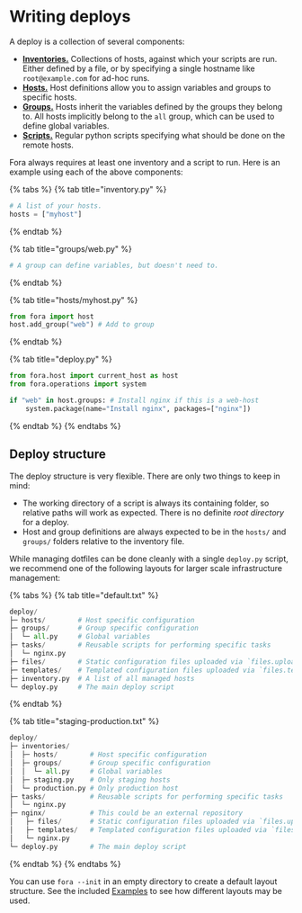 # Writing deploys

A deploy is a collection of several components:

* [**Inventories.**](TODO/) Collections of hosts, against which your scripts are run. Either defined by a file, or by specifying a single hostname like `root@example.com` for ad-hoc runs.
* [**Hosts.**](TODO/) Host definitions allow you to assign variables and groups to specific hosts.
* [**Groups.**](TODO/) Hosts inherit the variables defined by the groups they belong to. All hosts implicitly belong to the `all` group, which can be used to define global variables.
* [**Scripts.**](TODO/) Regular python scripts specifying what should be done on the remote hosts.

Fora always requires at least one inventory and a script to run. Here is an example using each of the above components:

{% tabs %}
{% tab title="inventory.py" %}
```python
# A list of your hosts.
hosts = ["myhost"]
```
{% endtab %}

{% tab title="groups/web.py" %}
```python
# A group can define variables, but doesn't need to.
```
{% endtab %}

{% tab title="hosts/myhost.py" %}
```python
from fora import host
host.add_group("web") # Add to group
```
{% endtab %}

{% tab title="deploy.py" %}
```python
from fora.host import current_host as host
from fora.operations import system

if "web" in host.groups: # Install nginx if this is a web-host
	system.package(name="Install nginx", packages=["nginx"])
```
{% endtab %}
{% endtabs %}

## Deploy structure

The deploy structure is very flexible. There are only two things to keep in mind:

* The working directory of a script is always its containing folder, so relative paths will work as expected. There is no definite _root directory_ for a deploy.
* Host and group definitions are always expected to be in the `hosts/` and `groups/` folders relative to the inventory file.

While managing dotfiles can be done cleanly with a single `deploy.py` script, we recommend one of the following layouts for larger scale infrastructure management:

{% tabs %}
{% tab title="default.txt" %}
```python
deploy/
├─ hosts/        # Host specific configuration
├─ groups/       # Group specific configuration
│  └─ all.py     # Global variables
├─ tasks/        # Reusable scripts for performing specific tasks
│  └─ nginx.py
├─ files/        # Static configuration files uploaded via `files.upload()`
├─ templates/    # Templated configuration files uploaded via `files.template()`
├─ inventory.py  # A list of all managed hosts
└─ deploy.py     # The main deploy script
```
{% endtab %}

{% tab title="staging-production.txt" %}
```python
deploy/
├─ inventories/
│  ├─ hosts/        # Host specific configuration
│  ├─ groups/       # Group specific configuration
│  │  └─ all.py     # Global variables
│  ├─ staging.py    # Only staging hosts
│  └─ production.py # Only production host
├─ tasks/           # Reusable scripts for performing specific tasks
│  └─ nginx.py
├─ nginx/           # This could be an external repository
│   ├─ files/       # Static configuration files uploaded via `files.upload()`
│   ├─ templates/   # Templated configuration files uploaded via `files.template()`
│   └─ nginx.py
└─ deploy.py        # The main deploy script
```
{% endtab %}
{% endtabs %}

You can use `fora --init` in an empty directory to create a default layout structure. See the included [Examples](../TODO/) to see how different layouts may be used.
